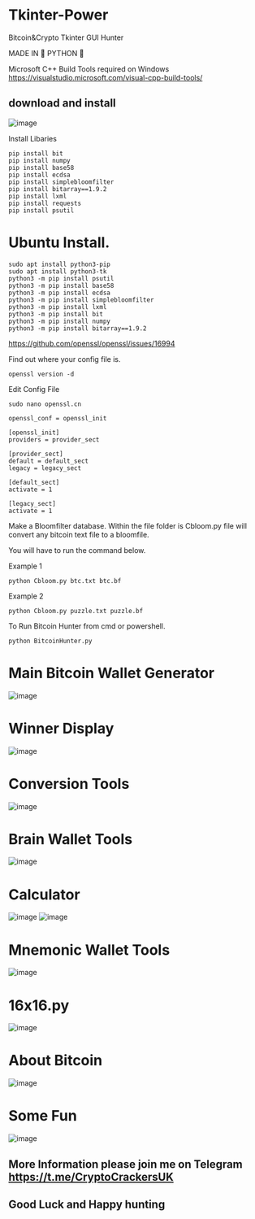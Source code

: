 # Tkinter-Power
Bitcoin&amp;Crypto  Tkinter  GUI Hunter

MADE IN 🐍 PYTHON 🐍

Microsoft C++ Build Tools required on Windows 
https://visualstudio.microsoft.com/visual-cpp-build-tools/

## download and install 

![image](https://user-images.githubusercontent.com/88630056/200416296-e268a869-5353-432e-b572-82ef66400f97.png)



Install Libaries
```
pip install bit
pip install numpy
pip install base58
pip install ecdsa
pip install simplebloomfilter
pip install bitarray==1.9.2
pip install lxml
pip install requests
pip install psutil
```

# Ubuntu Install.
```
sudo apt install python3-pip
sudo apt install python3-tk
python3 -m pip install psutil
python3 -m pip install base58
python3 -m pip install ecdsa
python3 -m pip install simplebloomfilter
python3 -m pip install lxml
python3 -m pip install bit
python3 -m pip install numpy
python3 -m pip install bitarray==1.9.2
```
https://github.com/openssl/openssl/issues/16994

Find out where your config file is.
```
openssl version -d
```
Edit Config File
```
sudo nano openssl.cn
```
```
openssl_conf = openssl_init

[openssl_init]
providers = provider_sect

[provider_sect]
default = default_sect
legacy = legacy_sect

[default_sect]
activate = 1

[legacy_sect]
activate = 1
```

Make a Bloomfilter database. Within the file folder is Cbloom.py file will convert any bitcoin text file to a bloomfile.

You will have to run the command below.

Example 1
```
python Cbloom.py btc.txt btc.bf
```
Example 2
```
python Cbloom.py puzzle.txt puzzle.bf
```

To Run Bitcoin Hunter from cmd or powershell.
```
python BitcoinHunter.py
```
# Main Bitcoin Wallet Generator
![image](https://user-images.githubusercontent.com/88630056/200955464-b13f1ed0-8a0b-4811-a0f4-75090894b31d.png)

# Winner  Display
![image](https://user-images.githubusercontent.com/88630056/200414842-a319d22e-6eca-4d97-bfd8-82183a7450de.png)

# Conversion Tools
![image](https://user-images.githubusercontent.com/88630056/200415114-372d0afe-79c8-4115-b33d-b08c69a2ead8.png)

# Brain Wallet Tools
![image](https://user-images.githubusercontent.com/88630056/200415184-4a4a14fe-f501-48ce-83d0-9be41599ee13.png)

# Calculator 
![image](https://user-images.githubusercontent.com/88630056/202923069-e10bb97f-ea69-49d7-bb58-a28fe9187d1d.png)
![image](https://user-images.githubusercontent.com/88630056/202923127-1c86de05-d590-4cf9-81b3-d504472c7a18.png)

# Mnemonic Wallet Tools
![image](https://user-images.githubusercontent.com/88630056/200415271-29d7d26e-749d-4ee2-b57a-6f0d659ed7e7.png)

# 16x16.py
![image](https://user-images.githubusercontent.com/88630056/200955807-dd817c76-3ccf-434a-ba1c-e3e2f8b603e1.png)

# About Bitcoin
![image](https://user-images.githubusercontent.com/88630056/200415376-bc5d01ce-cf64-403b-aac8-da131a965eb6.png)

# Some Fun 
![image](https://user-images.githubusercontent.com/88630056/200417289-851ae053-d838-4e1b-807c-f3714cb9a677.png)

## More Information please join me on Telegram https://t.me/CryptoCrackersUK

## Good Luck and Happy hunting 

